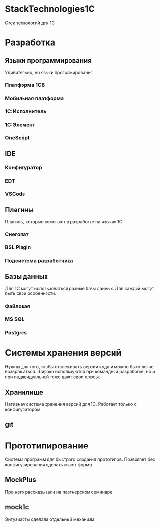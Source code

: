 # StackTechnologies1C
Стек технологий для 1С

# Разработка
## Языки программирования
Удивительно, но языки програмирования 
### Платформа 1С8

### Мобильная платформа

### 1С:Исполнитель

### 1С:Элемент

### OneScript

## IDE

### Конфигуратор

### EDT

### VSCode

## Плагины
Плагины, которые помогают в разработке на языках 1С

### Снегопат

### BSL Plagin

### Подсистема разработчика


## Базы данных
Для 1С могут использоваться разные базы данных. Для каждой могут быть свои особенности.

### Файловая

### MS SQL

### Postgres

# Системы хранения версий
Нужны для того, чтобы отслеживать версии кода и можно было легче возвращаться.
Широко используются при командной разработке, но и при индивидуальной тоже дают свои плюсы.

## Хранилище
Нативная система хранения версий для 1С. Работает только с конфигуратором.

## git


# Прототипирование
Система программ для быстрого создания прототипов. Позволяет без конфигурирования сделать макет формы.

## MockPlus 
Про него рассказывали на партнерском семинаре

## mock1c
Энтузиасты сделали отдельный механизм

